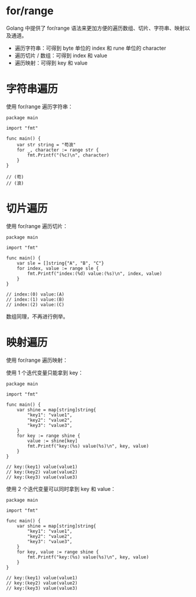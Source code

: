 # for/range

Golang 中提供了 for/range 语法来更加方便的遍历数组、切片、字符串、映射以及通道。

- 遍历字符串：可得到 byte 单位的 index 和 rune 单位的 character
- 遍历切片 / 数组：可得到 index 和 value
- 遍历映射：可得到 key 和 value

# 字符串遍历

使用 for/range 遍历字符串：

```
package main

import "fmt"

func main() {
	var str string = "苟浪"
	for _, character := range str {
		fmt.Printf("(%c)\n", character)
	}
}

// (苟)
// (浪)
```

# 切片遍历

使用 for/range 遍历切片：

```
package main

import "fmt"

func main() {
	var sle = []string{"A", "B", "C"}
	for index, value := range sle {
		fmt.Printf("index:(%d) value:(%s)\n", index, value)
	}
}

// index:(0) value:(A)
// index:(1) value:(B)
// index:(2) value:(C)
```

数组同理，不再进行例举。

# 映射遍历

使用 for/range 遍历映射：

使用 1 个迭代变量只能拿到 key：

```
package main

import "fmt"

func main() {
	var shine = map[string]string{
		"key1": "value1",
		"key2": "value2",
		"key3": "value3",
	}
	for key := range shine {
		value := shine[key]
		fmt.Printf("key:(%s) value(%s)\n", key, value)
	}
}

// key:(key1) value(value1)
// key:(key2) value(value2)
// key:(key3) value(value3)
```

使用 2 个迭代变量可以同时拿到 key 和 value：

```
package main

import "fmt"

func main() {
	var shine = map[string]string{
		"key1": "value1",
		"key2": "value2",
		"key3": "value3",
	}
	for key, value := range shine {
		fmt.Printf("key:(%s) value(%s)\n", key, value)
	}
}

// key:(key1) value(value1)
// key:(key2) value(value2)
// key:(key3) value(value3)
```
